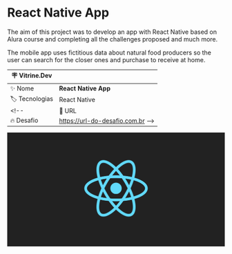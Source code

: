 # React Native App

The aim of this project was to develop an app with React Native based on Alura course and completing all the challenges proposed and much more.

The mobile app uses fictitious data about natural food producers so the user can search for the closer ones and purchase to receive at home.

| :placard: Vitrine.Dev |     |
| -------------  | --- |
| :sparkles: Nome        | **React Native App**
| :label: Tecnologias | React Native
<!-- | :rocket: URL         | https://url-deploy.com.br
| :fire: Desafio     | https://url-do-desafio.com.br -->

<!-- Inserir imagem com a #vitrinedev ao final do link -->
![](https://github.com/rd-coutinho/ReactNative-App/blob/main/react-native.png#vitrinedev)

<!-- ## Projects details

Textos e imagens que descrevam seu projeto, suas conquistas, seus desafios, próximos passos, etc... -->
